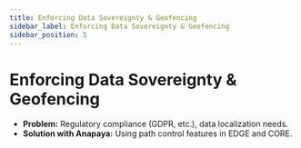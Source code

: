 ```yaml
---
title: Enforcing Data Sovereignty & Geofencing
sidebar_label: Enforcing Data Sovereignty & Geofencing
sidebar_position: 5
---
```


# Enforcing Data Sovereignty & Geofencing

- **Problem:** Regulatory compliance (GDPR, etc.), data localization needs.
- **Solution with Anapaya:** Using path control features in EDGE and CORE.
